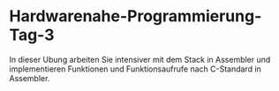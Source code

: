 # Hardwarenahe-Programmierung-Tag-3
 In dieser Ubung arbeiten Sie intensiver mit dem Stack in Assembler und implementieren Funktionen und Funktionsaufrufe nach C-Standard in Assembler.

